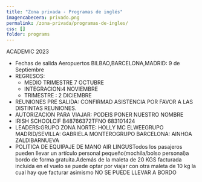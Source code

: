 ```yaml
---
title: "Zona privada - Programas de inglés"
imagencabecera: privado.png
permalink: /zona-privada/programas-de-ingles/
css: []
folder: programs
---
```


ACADEMIC 2023

- Fechas de salida Aeropuertos BILBAO,BARCELONA,MADRID: 9 de Septiembre
- REGRESOS:
  - MEDIO TRIMESTRE 7 OCTUBRE
  - INTEGRACION:4 NOVIEMBRE
  - TRIMESTRE : 2 DICIEMBRE
- REUNIONES PRE SALIDA: CONFIRMAD ASISTENCIA POR FAVOR A LAS DISTINTAS REUNIONES.
- AUTORIZACION PARA VIAJAR: PODEIS PONER NUESTRO NOMBRE
- IRISH SCHOOLCIF B48766372TFNO 683101424
- LEADERS:GRUPO ZONA NORTE: HOLLY MC ELWEEGRUPO MADRID/SEVILLA: GABRIELA MONTEROGRUPO BARCELONA: AINHOA ZALDIBARNUEVA
- POLITICA DE EQUIPAJE DE MANO AIR LINGUSTodos los pasajeros pueden llevar un artículo personal pequeño(mochila/bolso personal)a bordo de forma gratuita.Además de la maleta de 20 KGS facturada incluida en el vuelo se puede optar por viajar con otra maleta de 10 kg la cual hay que facturar asimismo NO SE PUEDE LLEVAR A BORDO
